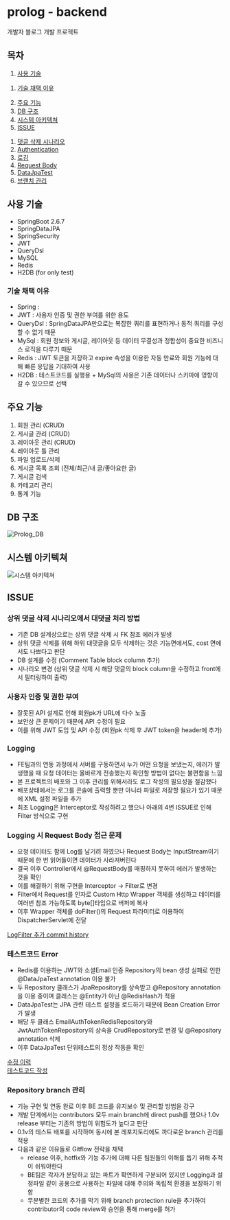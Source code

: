 # prolog - backend
개발자 블로그 개발 프로젝트

## 목차
1. [사용 기술](#사용-기술)   
  1) [기술 채택 이유](#기술-채택-이유)   
2. [주요 기능](#주요-기능)
3. [DB 구조](#db-구조)
4. [시스템 아키텍쳐](#시스템-아키텍쳐)
5. [ISSUE](#issue)   
  1) [댓글 삭제 시나리오](#상위-댓글-삭제-시나리오에서-대댓글-처리-방법)   
  2) [Authentication](#사용자-인증-및-권한-부여)   
  3) [로깅](#logging)   
  4) [Request Body](#logging-시-request-body-접근-문제)   
  5) [DataJpaTest](#테스트코드-error)   
  6) [브랜치 관리](#repository-branch-관리)   

## 사용 기술
* SpringBoot 2.6.7
* SpringDataJPA
* SpringSecurity
* JWT
* QueryDsl
* MySQL
* Redis
* H2DB (for only test)

### 기술 채택 이유
* Spring : 
* JWT : 사용자 인증 및 권한 부여를 위한 용도
* QueryDsl : SpringDataJPA만으로는 복잡한 쿼리를 표현하거나 동적 쿼리를 구성할 수 없기 때문
* MySql : 회원 정보와 게시글, 레이아웃 등 데이터 무결성과 정합성이 중요한 비즈니스 로직을 다루기 때문
* Redis : JWT 토큰을 저장하고 expire 속성을 이용한 자동 만료와 회원 기능에 대해 빠른 응답을 기대하여 사용
* H2DB : 테스트코드를 실행용 + MySql의 사용은 기존 데이터나 스키마에 영향이 갈 수 있으므로 선택

## 주요 기능
1. 회원 관리 (CRUD)
2. 게시글 관리 (CRUD)
3. 레이아웃 관리 (CRUD)
4. 레이아웃 틀 관리
5. 파일 업로드/삭제
6. 게시글 목록 조회 (전체/최근/내 글/좋아요한 글)
7. 게시글 검색
8. 카테고리 관리
9. 통계 기능
   
## DB 구조
![Prolog_DB](https://user-images.githubusercontent.com/77658870/204887305-00d62724-1a73-458e-afea-fbcc21fd4b56.png)
## 시스템 아키텍쳐
![시스템 아키텍쳐](https://user-images.githubusercontent.com/77658870/205274883-9e02ae84-61ea-4667-ba70-50357bc95d2c.png)
   
## ISSUE
### 상위 댓글 삭제 시나리오에서 대댓글 처리 방법
  * 기존 DB 설계상으로는 상위 댓글 삭제 시 FK 참조 에러가 발생
  * 상위 댓글 삭제를 위해 하위 대댓글을 모두 삭제하는 것은 기능면에서도, cost 면에서도 나쁘다고 판단
  * DB 설계를 수정 (Comment Table block column 추가)
  * 시나리오 변경 (상위 댓글 삭제 시 해당 댓글의 block column을 수정하고 front에서 필터링하여 출력)
### 사용자 인증 및 권한 부여
  * 잘못된 API 설계로 인해 회원pk가 URL에 다수 노출
  * 보안상 큰 문제이기 때문에 API 수정이 필요
  * 이를 위해 JWT 도입 및 API 수정 (회원pk 삭제 후 JWT token을 header에 추가)
### Logging
  * FE팀과의 연동 과정에서 서버를 구동하면서 누가 어떤 요청을 보냈는지, 에러가 발생했을 때 요청 데이터는 올바르게 전송했는지 확인할 방법이 없다는 불편함을 느낌
  * 본 프로젝트의 배포와 그 이후 관리를 위해서라도 로그 작성의 필요성을 절감했다
  * 배포상태에서는 로그를 콘솔에 출력할 뿐만 아니라 파일로 저장할 필요가 있기 때문에 XML 설정 파일을 추가
  * 최초 Logging은 Interceptor로 작성하려고 했으나 아래의 4번 ISSUE로 인해 Filter 방식으로 구현
### Logging 시 Request Body 접근 문제
  * 요청 데이터도 함께 Log를 남기려 하였으나 Request Body는 InputStream이기 때문에 한 번 읽어들이면 데이터가 사라져버린다
  * 결국 이후 Controller에서 @RequestBody를 매핑하지 못하여 에러가 발생하는 것을 확인
  * 이를 해결하기 위해 구현을 Interceptor -> Filter로 변경
  * Filter에서 Request를 인자로 Custom Http Wrapper 객체를 생성하고 데이터를 여러번 참조 가능하도록 byte[]타입으로 버퍼에 복사
  * 이후 Wrapper 객체를 doFilter()의 Request 파라미터로 이용하여 DispatcherServlet에 전달
   
[LogFilter 추가 commit history](https://github.com/bodyMist/prolog/commit/2b5168003b197b3a0861c29f66d6595a09566bf2)
   
### 테스트코드 Error
  * Redis를 이용하는 JWT와 소셜Email 인증 Repository의 bean 생성 실패로 인한 @DataJpaTest annotation 이용 불가
  * 두 Repository 클래스가 JpaRepository를 상속받고 @Repository annotation을 이용 중이며 클래스는 @Entity가 아닌 @RedisHash가 적용
  * DataJpaTest는 JPA 관련 테스트 설정을 로드하기 때문에 Bean Creation Error가 발생
  * 해당 두 클래스 EmailAuthTokenRedisRepository와 JwtAuthTokenRepository의 상속을 CrudRepository로 변경 및 @Repository annotation 삭제
  * 이후 DataJpaTest 단위테스트의 정상 작동을 확인
   
[수정 이력](https://github.com/bodyMist/prolog/commit/2b21084db07aac49638a8c796644de132cfcc56c)  
[테스트코드 작성](https://github.com/bodyMist/prolog/commit/ad7182d61a1d82571c223429cc9d6eb32728244c)

### Repository branch 관리
  * 기능 구현 및 연동 완료 이후 BE 코드를 유지보수 및 관리할 방법을 강구
  * 개발 단계에서는 contributors 모두 main branch에 direct push를 했으나 1.0v release 부터는 기존의 방법이 위험도가 높다고 판단
  * 0.1v의 테스트 배포를 시작하며 동시에 본 레포지토리에도 까다로운 branch 관리를 적용
  * 다음과 같은 이유들로 Gitflow 전략을 채택
    * release 이후, hotfix와 기능 추가에 대해 다른 팀원들의 이해를 돕기 위해 추적이 쉬워야한다
    * BE팀은 각자가 분담하고 있는 파트가 확연하게 구분되어 있지만 Logging과 설정파일 같이 공용으로 사용하는 파일에 대해 주의와 독립적 환경을 보장하기 위함
    * 무분별한 코드의 추가를 막기 위해 branch protection rule을 추가하여 contributor의 code review와 승인을 통해 merge를 허가

